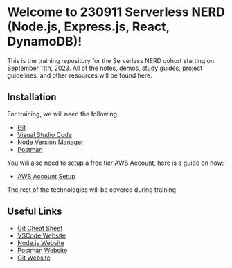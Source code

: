 # Welcome to 230911 Serverless NERD (Node.js, Express.js, React, DynamoDB)!
This is the training repository for the Serverless NERD cohort starting on September 11th, 2023. All of the notes, demos, study guides, project guidelines, and other resources will be found here.

## Installation

For training, we will need the following:

- [Git](https://git-scm.com/download)
- [Visual Studio Code](https://code.visualstudio.com)
- [Node Version Manager](https://github.com/nvm-sh/nvm)
- [Postman](https://www.postman.com)

You will also need to setup a free tier AWS Account, here is a guide on how:

- [AWS Account Setup](https://repost.aws/knowledge-center/create-and-activate-aws-account)

The rest of the technologies will be covered during training.

## Useful Links
* [Git Cheat Sheet](https://i.redd.it/8341g68g1v7y.png)
* [VSCode Website](https://code.visualstudio.com/)
* [Node.js Website](https://nodejs.org/en/)
* [Postman Website](https://www.postman.com/downloads/)
* [Git Website](https://git-scm.com/downloads)

